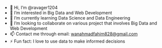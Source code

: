 - 👋 Hi, I’m @ravager1204
- 👀 I’m interested in Big Data and Web Development
- 🌱 I’m currently learning Data Science and Data Engineering
- 💞️ I’m looking to collaborate on various project that involves Big Data and Web Development
- 📫 Contact me through email: wanahmadfahim828@gmail.com
- ⚡ Fun fact: I love to use data to make informed decisions

<!---
ravager1204/ravager1204 is a ✨ special ✨ repository because its `README.md` (this file) appears on your GitHub profile.
You can click the Preview link to take a look at your changes.
--->
